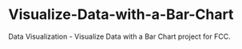 # Visualize-Data-with-a-Bar-Chart
Data Visualization - Visualize Data with a Bar Chart project for FCC.
